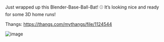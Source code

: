 Just wrapped up this Blender-Base-Ball-Bat! ⚾️ It’s looking nice and ready for some 3D home runs!

Thangs: https://thangs.com/mythangs/file/1124544

![image](https://github.com/user-attachments/assets/f357dda2-8ca9-4670-af74-5d266bffb1e1)

